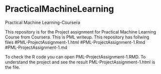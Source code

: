 PracticalMachineLearning
========================

Practical Machine Learning-Coursera 

This repository is for the Project assignment for Practical Machine Learning Course from Coursera.
This is PML writeup.
This repository has follwing files
#PML-ProjectAssignment-1.html
#PML-ProjectAssignment-1.Rmd
#PML-ProjectAssignment-1.md

To check the R code you can open PML-ProjectAssignment-1.RMD.
To understand the project and see the result PML-ProjectAssignment-1.html is the file.

